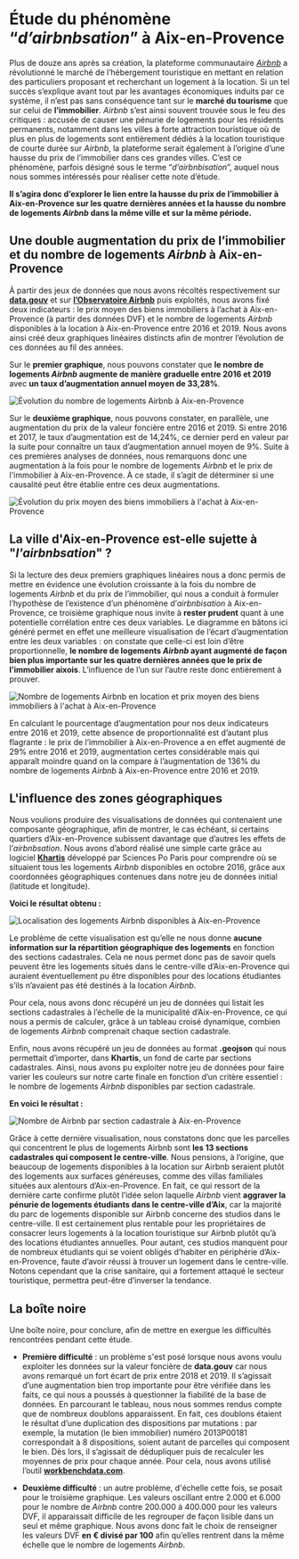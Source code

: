 # Étude du phénomène “*d’airbnbsation*” à Aix-en-Provence

Plus de douze ans après sa création, la plateforme communautaire [*Airbnb*](https://www.airbnb.fr/) a révolutionné le marché de l’hébergement touristique en mettant en relation des particuliers proposant et recherchant un logement à la location. Si un tel succès s’explique avant tout par les avantages économiques induits par ce système, il n’est pas sans conséquence tant sur le **marché du tourisme** que sur celui de **l’immobilier**. *Airbnb* s’est ainsi souvent trouvée sous le feu des critiques : accusée de causer une pénurie de logements pour les résidents permanents, notamment dans les villes à forte attraction touristique où de plus en plus de logements sont entièrement dédiés à la location touristique de courte durée sur *Airbnb*, la plateforme serait également à l’origine d’une hausse du prix de l’immobilier dans ces grandes villes. C’est ce phénomène, parfois désigné sous le terme “*d’airbnbisation*”, auquel nous nous sommes intéressés pour réaliser cette note d’étude. 

**Il s’agira donc d’explorer le lien entre la hausse du prix de l’immobilier à Aix-en-Provence sur les quatre dernières années et la hausse du nombre de logements *Airbnb* dans la même ville et sur la même période.**


## Une double augmentation du prix de l’immobilier et du nombre de logements *Airbnb* à Aix-en-Provence

À partir des jeux de données que nous avons récoltés respectivement sur [**data.gouv**](https://www.data.gouv.fr) et sur [**l’Observatoire Airbnb**](http://observatoire-airbnb.fr) puis exploités, nous avons fixé deux indicateurs : le prix moyen des biens immobiliers à l’achat à Aix-en-Provence (à partir des données DVF) et le nombre de logements *Airbnb* disponibles à la location à Aix-en-Provence entre 2016 et 2019. Nous avons ainsi créé deux graphiques linéaires distincts afin de montrer l’évolution de ces données au fil des années. 

Sur le **premier graphique**, nous pouvons constater que **le nombre de logements *Airbnb* augmente de manière graduelle entre 2016 et 2019** avec **un taux d’augmentation annuel moyen de 33,28%**.

![Évolution du nombre de logements Airbnb à Aix-en-Provence](https://raw.githubusercontent.com/maeliscln/Donnees-mediations/main/E%CC%81volution%20du%20nombre%20de%20logements%20Airbnb%20a%CC%80%20Aix-en-Provence.png)

Sur le **deuxième graphique**, nous pouvons constater, en parallèle, une augmentation du prix de la valeur foncière entre 2016 et 2019. Si entre 2016 et 2017, le taux d’augmentation est de 14,24%, ce dernier perd en valeur par la suite pour connaître un taux d’augmentation annuel moyen de 9%. Suite à ces premières analyses de données, nous remarquons donc une augmentation à la fois pour le nombre de logements *Airbnb* et le prix de l'immobilier à Aix-en-Provence. À ce stade, il s’agit de déterminer si une causalité peut être établie entre ces deux augmentations.

![Évolution du prix moyen des biens immobiliers à l'achat à Aix-en-Provence](https://raw.githubusercontent.com/maeliscln/Donnees-mediations/main/E%CC%81volution%20du%20prix%20moyen%20des%20biens%20immobiliers%20a%CC%80%20l'achat%20a%CC%80%20Aix-en-Provence%20(en%20%E2%82%AC%2C%20divise%CC%81%20par%20100).png)

## La ville d'Aix-en-Provence est-elle sujette à "*l'airbnbsation*" ?

Si la lecture des deux premiers graphiques linéaires nous a donc permis de mettre en évidence une évolution croissante à la fois du nombre de logements *Airbnb* et du prix de l’immobilier, qui nous a conduit à formuler l’hypothèse de l’existence d’un phénomène d’*airbnbisation* à Aix-en-Provence, ce troisième graphique nous invite à **rester prudent** quant à une potentielle corrélation entre ces deux variables. Le diagramme en bâtons ici généré permet en effet une meilleure visualisation de l’écart d’augmentation entre les deux variables : on constate que celle-ci est loin d’être proportionnelle, **le nombre de logements *Airbnb* ayant augmenté de façon bien plus importante sur les quatre dernières années que le prix de l’immobilier aixois**. L’influence de l’un sur l’autre reste donc entièrement à prouver.

![Nombre de logements Airbnb en location et prix moyen des biens immobiliers à l'achat à Aix-en-Provence](https://raw.githubusercontent.com/maeliscln/Donnees-mediations/main/Nombre%20de%20logements%20Airbnb%20en%20location%20et%20prix%20moyen%20des%20biens%20immobiliers%20a%CC%80%20l'achat%20a%CC%80%20Aix-en-Provence.png)

En calculant le pourcentage d’augmentation pour nos deux indicateurs entre 2016 et 2019, cette absence de proportionnalité est d’autant plus flagrante : le prix de l’immobilier à Aix-en-Provence a en effet augmenté de 29% entre 2016 et 2019, augmentation certes considérable mais qui apparaît moindre quand on la compare à l’augmentation de 136% du nombre de logements *Airbnb* à Aix-en-Provence entre 2016 et 2019.

## L'influence des zones géographiques

Nous voulions produire des visualisations de données qui contenaient une composante géographique, afin de montrer, le cas échéant, si certains quartiers d’Aix-en-Provence subissent davantage que d’autres les effets de l’*airbnbsation*. Nous avons d’abord réalisé une simple carte grâce au logiciel [**Khartis**](https://www.sciencespo.fr/cartographie/khartis) développé par Sciences Po Paris pour comprendre où se situaient tous les logements *Airbnb* disponibles en octobre 2016, grâce aux coordonnées géographiques contenues dans notre jeu de données initial (latitude et longitude). 

**Voici le résultat obtenu :**

![Localisation des logements Airbnb disponibles à Aix-en-Provence](https://raw.githubusercontent.com/maeliscln/Donnees-mediations/main/Localisation%20des%20logements%20Airbnb%20disponibles%20a%CC%80%20Aix-en-Provence%20(2016).png)

Le problème de cette visualisation est qu’elle ne nous donne **aucune information sur la répartition géographique des logements** en fonction des sections cadastrales. Cela ne nous permet donc pas de savoir quels peuvent être les logements situés dans le centre-ville d’Aix-en-Provence qui auraient éventuellement pu être disponibles pour des locations étudiantes s’ils n’avaient pas été destinés à la location *Airbnb*.

Pour cela, nous avons donc récupéré un jeu de données qui listait les sections cadastrales à l’échelle de la municipalité d’Aix-en-Provence, ce qui nous a permis de calculer, grâce à un tableau croisé dynamique, combien de logements *Airbnb* comprenait chaque section cadastrale.

Enfin, nous avons récupéré un jeu de données au format **.geojson** qui nous permettait d’importer, dans **Khartis**, un fond de carte par sections cadastrales. Ainsi, nous avons pu exploiter notre jeu de données pour faire varier les couleurs sur notre carte finale en fonction d’un critère essentiel : le nombre de logements *Airbnb* disponibles par section cadastrale. 

**En voici le résultat :**

![Nombre de Airbnb par section cadastrale à Aix-en-Provence](https://raw.githubusercontent.com/maeliscln/Donnees-mediations/main/Nombre%20de%20logements%20Airbnb%20par%20section%20cadastrale%20(2017).png)

Grâce à cette dernière visualisation, nous constatons donc que les parcelles qui concentrent le plus de logements Airbnb sont **les 13 sections cadastrales qui composent le centre-ville**. Nous pensions, à l’origine, que beaucoup de logements disponibles à la location sur Airbnb seraient plutôt des logements aux surfaces généreuses, comme des villas familiales situées aux alentours d’Aix-en-Provence. En fait, ce qui ressort de la dernière carte confirme plutôt l’idée selon laquelle *Airbnb* vient **aggraver la pénurie de logements étudiants dans le centre-ville d’Aix**, car la majorité du parc de logements disponible sur Airbnb concerne des studios dans le centre-ville. Il est certainement plus rentable pour les propriétaires de consacrer leurs logements à la location touristique sur Airbnb plutôt qu’à des locations étudiantes annuelles. Pour autant, ces studios manquent pour de nombreux étudiants qui se voient obligés d’habiter en périphérie d’Aix-en-Provence, faute d’avoir réussi à trouver un logement dans le centre-ville. Notons cependant que la crise sanitaire, qui a fortement attaqué le secteur touristique, permettra peut-être d’inverser la tendance.

## La boîte noire

Une boîte noire, pour conclure, afin de mettre en exergue les difficultés rencontrées pendant cette étude.

- **Première difficulté** : un problème s'est posé lorsque nous avons voulu exploiter les données sur la valeur foncière de **data.gouv** car nous avons remarqué un fort écart de prix entre 2018 et 2019. Il s’agissait d’une augmentation bien trop importante pour être vérifiée dans les faits, ce qui nous a poussés à questionner la fiabilité de la base de données. En parcourant le tableau, nous nous sommes rendus compte que de nombreux doublons apparaissent. En fait, ces doublons étaient le résultat d’une duplication des dispositions par mutations : par exemple, la mutation (le bien immobilier) numéro 2013P00181 correspondait à 8 dispositions, soient autant de parcelles qui composent le bien. Dès lors, il s’agissait de dédupliquer puis de recalculer les moyennes de prix pour chaque année. Pour cela, nous avons utilisé l’outil [**workbenchdata.com**](https://workbenchdata.com).

- **Deuxième difficulté** : un autre problème, d'échelle cette fois, se posait pour le troisième graphique. Les valeurs oscillant entre 2.000 et 6.000 pour le nombre de *Airbnb* contre 200.000 à 400.000 pour les valeurs DVF, il apparaissait difficile de les regrouper de façon lisible dans un seul et même graphique. Nous avons donc fait le choix de renseigner les valeurs DVF **en € divisé par 100** afin qu’elles rentrent dans la même échelle que le nombre de logements *Airbnb*.
